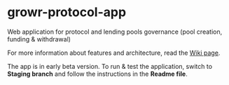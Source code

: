# growr-protocol-app
Web application for protocol and lending pools governance (pool creation, funding &amp; withdrawal)

For more information about features and architecture, read the [Wiki page](https://github.com/growr-xyz/growr-protocol-app/wiki).

The app is in early beta version. To run & test the application, switch to **Staging branch** and follow the instructions in the **Readme file**.
